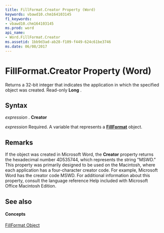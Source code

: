```yaml
---
title: FillFormat.Creator Property (Word)
keywords: vbawd10.chm164103145
f1_keywords:
- vbawd10.chm164103145
ms.prod: word
api_name:
- Word.FillFormat.Creator
ms.assetid: 1bb9d3ad-ab28-f109-f449-624c61be3746
ms.date: 06/08/2017
---
```



# FillFormat.Creator Property (Word)

Returns a 32-bit integer that indicates the application in which the specified object was created. Read-only  **Long** .


## Syntax

 _expression_ . **Creator**

 _expression_ Required. A variable that represents a **[FillFormat](Word.FillFormat.md)** object.


## Remarks

If the object was created in Microsoft Word, the  **Creator** property returns the hexadecimal number 4D535744, which represents the string "MSWD." This property was primarily designed to be used on the Macintosh, where each application has a four-character creator code. For example, Microsoft Word has the creator code MSWD. For additional information about this property, consult the language reference Help included with Microsoft Office Macintosh Edition.


## See also


#### Concepts


[FillFormat Object](Word.FillFormat.md)


